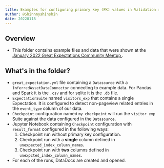 ```yaml
---
title: Examples for configuring primary key (PK) values in Validation results.
author: @Shinnnyshinshin
date: 20220118
---
```

## Overview

- This folder contains example files and data that were shown at the [January 2022 Great Expectations Community Meetup
](https://www.youtube.com/watch?v=mrE-5dOdEmg&ab_channel=GreatExpectations).

## What's in the folder?

- `great_expectation.yml` file containing a `Datasource` with a `InferredAssetDataConnector` connecting to example data. For Pandas and Spark it is the `.csv` and for sqlite it is the `.db` file.
- `ExpectationSuite` named `visitors_exp` that contains a single Expectation. It is configured to detect non-pageview related entries in the `event_type` column of our data.
- `Checkpoint` configuration named `my_checkpoint` will run the `visitor_exp` Suite against the data configured in the `Datasource`.
- Jupyter Notebook containing `Checkpoint` configuration with `result_format` configured in the following ways:
    1. Checkpoint run without primary key configuration.
    2. Checkpoint run with a **single** column defined in `unexpected_index_column_names`.
    3. Checkpoint run with **two** columns defined in `unexpcted_index_column_names`.
- For each of the runs, DataDocs are created and opened.
